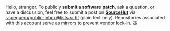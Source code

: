 Hello, stranger. To publicly **submit a software patch**, ask a question, or have a discussion, feel free to submit a post on [**SourceHut**](https://lists.sr.ht/~speguero/public-inbox) via [~speguero/public-inbox@lists.sr.ht](mailto:~speguero/public-inbox@lists.sr.ht) (plain text only). Repositories associated with this account serve as [mirrors](https://git.sr.ht/~speguero) to prevent vendor lock-in. 😃

